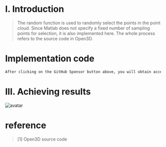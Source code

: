#  I. Introduction 

>  The random function is used to randomly select the points in the point cloud. Since Matlab does not specify a fixed number of sampling points for selection, it is also implemented here. The whole process refers to the source code in Open3D. 

#  Implementation code 

 ```python  
After clicking on the GitHub Sponsor button above, you will obtain access permissions to my private code repository ( https://github.com/slowlon/my_code_bar ) to view this blog code. By searching the code number of this blog, you can find the code you need, code number is: 2024020309574061719
 ```  
#  III. Achieving results 

![avatar]( 760a54b8ffcb4852b65c79ad59fa0b0b.png) 

#  reference 

>  [1] Open3D source code 

